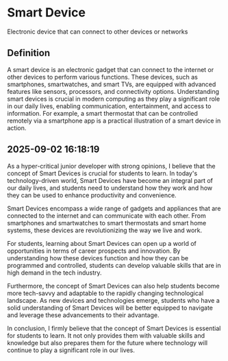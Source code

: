# Smart Device

Electronic device that can connect to other devices or networks

## Definition
A smart device is an electronic gadget that can connect to the internet or other devices to perform various functions. These devices, such as smartphones, smartwatches, and smart TVs, are equipped with advanced features like sensors, processors, and connectivity options. Understanding smart devices is crucial in modern computing as they play a significant role in our daily lives, enabling communication, entertainment, and access to information. For example, a smart thermostat that can be controlled remotely via a smartphone app is a practical illustration of a smart device in action.

## 2025-09-02 16:18:19
As a hyper-critical junior developer with strong opinions, I believe that the concept of Smart Devices is crucial for students to learn. In today's technology-driven world, Smart Devices have become an integral part of our daily lives, and students need to understand how they work and how they can be used to enhance productivity and convenience.

Smart Devices encompass a wide range of gadgets and appliances that are connected to the internet and can communicate with each other. From smartphones and smartwatches to smart thermostats and smart home systems, these devices are revolutionizing the way we live and work.

For students, learning about Smart Devices can open up a world of opportunities in terms of career prospects and innovation. By understanding how these devices function and how they can be programmed and controlled, students can develop valuable skills that are in high demand in the tech industry.

Furthermore, the concept of Smart Devices can also help students become more tech-savvy and adaptable to the rapidly changing technological landscape. As new devices and technologies emerge, students who have a solid understanding of Smart Devices will be better equipped to navigate and leverage these advancements to their advantage.

In conclusion, I firmly believe that the concept of Smart Devices is essential for students to learn. It not only provides them with valuable skills and knowledge but also prepares them for the future where technology will continue to play a significant role in our lives.
